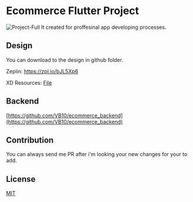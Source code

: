 # Ecommerce Flutter Project

![Project-Full](https://github.com/VB10/ecommerce_flutter_side/blob/master/github/FMJ8_ykX0AwQp4f.jpeg?raw=true)
It created for proffesinal app developing processes.

## Design

You can download to the design in github folder.

Zeplin: https://zpl.io/bJL5Xp6

XD Resources: [File](https://github.com/VB10/ecommerce_flutter_side/blob/feature/new_release/github/Screen%20Shot%202022-02-22%20at%2020.32.13.png?raw=true)

## Backend

[https://github.com/VB10/ecommerce_backend](https://github.com/VB10/ecommerce_backend)

## Contribution

You can always send me PR after i'm looking your new changes for your to add.

## License

[MIT](https://choosealicense.com/licenses/mit/)

